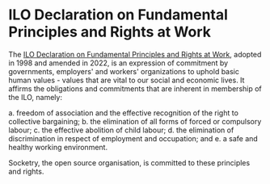 # ILO Declaration on Fundamental Principles and Rights at Work

The [ILO Declaration on Fundamental Principles and Rights at Work](https://www.ilo.org/declaration/lang--en/index.htm), adopted in 1998 and amended in 2022, is an expression of commitment by governments, employers' and workers' organizations to uphold basic human values - values that are vital to our social and economic lives. It affirms the obligations and commitments that are inherent in membership of the ILO, namely:

a. freedom of association and the effective recognition of the right to collective bargaining;
b. the elimination of all forms of forced or compulsory labour;
c. the effective abolition of child labour;
d. the elimination of discrimination in respect of employment and occupation; and
e. a safe and healthy working environment.

Socketry, the open source organisation, is committed to these principles and rights.
